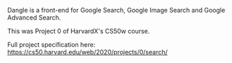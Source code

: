 Dangle is a front-end for Google Search, Google Image Search and Google Advanced Search.

This was Project 0 of HarvardX's CS50w course.

Full project specification here: https://cs50.harvard.edu/web/2020/projects/0/search/
